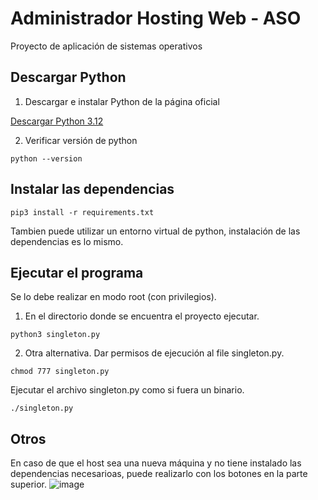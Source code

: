 # Administrador Hosting Web - ASO
Proyecto de aplicación de sistemas operativos

## Descargar Python

1. Descargar e instalar Python de la página oficial

[Descargar Python 3.12](https://www.python.org/downloads/release/python-3127/)

2. Verificar versión de python
```
python --version
```

## Instalar las dependencias
```
pip3 install -r requirements.txt
```
Tambien puede utilizar un entorno virtual de python, instalación de las dependencias es lo mismo.
## Ejecutar el programa
Se lo debe realizar en modo root (con privilegios).
1. En el directorio donde se encuentra el proyecto ejecutar. 
  ```
  python3 singleton.py
  ```
2. Otra alternativa.
Dar permisos de ejecución al file singleton.py.
```
chmod 777 singleton.py
```
Ejecutar el archivo singleton.py como si fuera un binario.
```
./singleton.py
```
## Otros
En caso de que el host sea una nueva máquina y no tiene instalado las dependencias necesarioas, puede realizarlo con los botones en la parte superior.
![image](https://github.com/user-attachments/assets/95f3a523-b460-4614-a043-433deca8323b)
